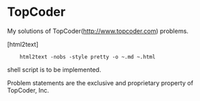 TopCoder
========

My solutions of TopCoder(<http://www.topcoder.com>) problems.

[html2text]

        html2text -nobs -style pretty -o ~.md ~.html
        
shell script is to be implemented.

Problem statements are the exclusive and proprietary property of TopCoder, Inc.
